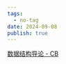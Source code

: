 ```yaml
---
tags:
  - no-tag
date: 2024-09-08
publish: true
---
```


[数据结构导论 - CB](https://www.luogu.com.cn/blog/command-block/yi-suo-chang-yong-di-shuo-ju-jie-gou-wei-hu-shou-fa)
